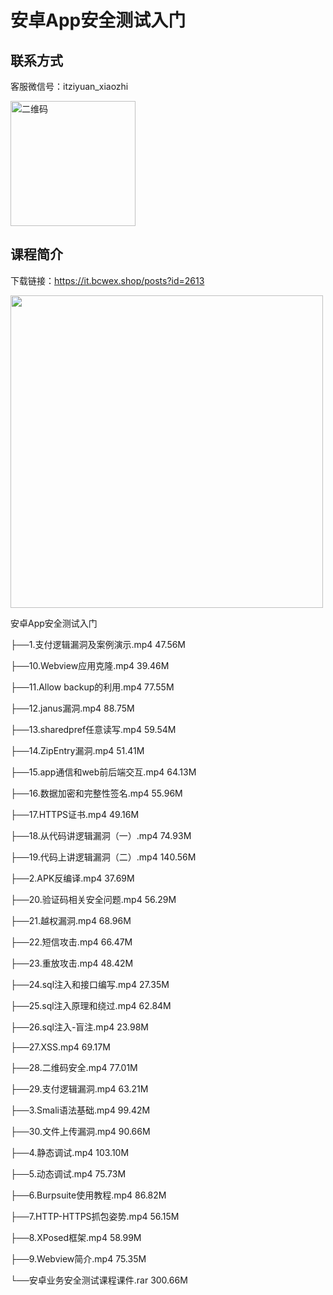 # 安卓App安全测试入门

## 联系方式

客服微信号：itziyuan_xiaozhi

<img src="https://ziyuanyun.oss-cn-guangzhou.aliyuncs.com/common/20240614073449/666b82192834a.jpg" width="200" height="200" alt="二维码">

## 课程简介

下载链接：https://it.bcwex.shop/posts?id=2613

<img src="https://ziyuanyun.oss-cn-guangzhou.aliyuncs.com/yun/20240515184140/66449164a9f85.jpg" width="500" alt="">

  安卓App安全测试入门



 ├──1.支付逻辑漏洞及案例演示.mp4 47.56M

 ├──10.Webview应用克隆.mp4 39.46M

 ├──11.Allow backup的利用.mp4 77.55M

 ├──12.janus漏洞.mp4 88.75M

 ├──13.sharedpref任意读写.mp4 59.54M

 ├──14.ZipEntry漏洞.mp4 51.41M

 ├──15.app通信和web前后端交互.mp4 64.13M

 ├──16.数据加密和完整性签名.mp4 55.96M

 ├──17.HTTPS证书.mp4 49.16M

 ├──18.从代码讲逻辑漏洞（一）.mp4 74.93M

 ├──19.代码上讲逻辑漏洞（二）.mp4 140.56M

 ├──2.APK反编译.mp4 37.69M

 ├──20.验证码相关安全问题.mp4 56.29M

 ├──21.越权漏洞.mp4 68.96M

 ├──22.短信攻击.mp4 66.47M

 ├──23.重放攻击.mp4 48.42M

 ├──24.sql注入和接口编写.mp4 27.35M

 ├──25.sql注入原理和绕过.mp4 62.84M

 ├──26.sql注入-盲注.mp4 23.98M

 ├──27.XSS.mp4 69.17M

 ├──28.二维码安全.mp4 77.01M

 ├──29.支付逻辑漏洞.mp4 63.21M

 ├──3.Smali语法基础.mp4 99.42M

 ├──30.文件上传漏洞.mp4 90.66M

 ├──4.静态调试.mp4 103.10M

 ├──5.动态调试.mp4 75.73M

 ├──6.Burpsuite使用教程.mp4 86.82M

 ├──7.HTTP-HTTPS抓包姿势.mp4 56.15M

 ├──8.XPosed框架.mp4 58.99M

 ├──9.Webview简介.mp4 75.35M

 └──安卓业务安全测试课程课件.rar 300.66M

  
